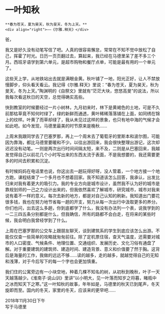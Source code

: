 # 一叶知秋

```
**春为苍天，夏为昊天，秋为旻天，冬为上天。**
<div align="right">——《尔雅.释天》</div>
```

爸，

我又是好久没有动笔写信了吧。人真的很容易懈怠，常常在不知不觉中放松了自己，挥霍了时光。日历一页页翻过去，算起来，我已经在马德里呆了差不多三个月。西班牙语学到第六单元，是超市购物和餐厅点单，可能是最有用的一个单元了。

这些天上学，从地铁站出去就是满眼金黄。秋叶铺了一地，阳光正好，让人不禁放慢脚步，仰头看天看云。我记得《尔雅.释天》里说：“春为苍天，夏为昊天，秋为旻天，冬为上天。”陶渊明的《自祭文》里就有“茫茫大块，悠悠高旻”的说法，所以我每次看这秋日的天空，总觉得确实高些。

快到教室的时候要经过一片小树林，九月初来时，林下是黄褐色的土地，可是不久前那枯草竟不知何时绿了，绿的新鲜而通透，黄叶稀稀落落铺在上面，如同绣在锦上的纹样。叶黄了而草却绿了，我从未见过这样的景象，也只有地中海的气候才会如此吧。如今发现，马德里最美的时节原来是晚秋……

上周末我跟同学去了巴塞罗那，再上一个周末去了葡萄牙的里斯本和波尔图，可能因为靠海，都比马德里要暖和不少。以往出游回来，我会很快整理出游记，这次却迟迟没有动笔。一则是两次出行时间间隔太短，来不及，二则是从巴塞回来，我越发觉得自己以前花几个小时写出来的东西太流于表面，不是我想要的，我还需要更多的时间去积累和沉淀。

有时候妈妈在电话里也说，你这出去一趟玩得好呀，没人管着，一个地方接一个地方跑，课程结束了一个多月也不想着回家。我不知道该怎么回答，我承认，出发比归来对我有着更大的吸引力。我的专业方向是城市设计，虽然我不认为好的城市是靠规划师的一己之力设计出来的，但我依然喜欢了解城市，研究城市，城市对我来说有着不一样的意义。每次去新的地方，都是对自己认知的刷新。我知道出门要花很多钱，我也在努力地节省每一趟的开支，努力从每一次出行中汲取更多的养分。你们也问，出去这么多趟，你到底都学了什么，我没有办法列一个表，说我学到的一二三四五条分别都是什么，但我确信，所有的路都不会白走，在将来的某些时候，我会明白我曾经学到了什么。

上周在巴塞罗那的公交车上跟朋友聊天，谈到建筑系的学生到底应该怎么出游。不能仅仅查一些简单的攻略就匆匆前往。除了定机票住宿，查天气温度，还需要对城市的人口密度、气候条件、地理位置、交通组织、发展历史、文化习俗有通盘了解。对于重要建筑的建筑师、建造时间、建造背景、意义和价值要了然于胸。这背后是海量的工作，我做的远远不够……读的越多，走的越多，就越觉得自己的无知和浅薄，对于今后写下的每一个字也会更加慎重。

我们住的公寓旁边有一小块空地，种着几棵不知名的树，从初秋到晚秋，叶子一天天越落越少。《淮南子·说山训》里讲“以小明大，见一叶落而知岁之将暮，睹瓶中之冰而知天下之寒。”这一叶知秋的故事，年年如是，马德里的秋天已到尾声，冬天旋即而至。国内的冬天，家里的冬天，应该来的更早吧……

2018年11月30日下午  
写于马德里
